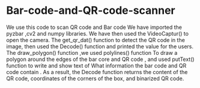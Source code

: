 # Bar-code-and-QR-code-scanner
We use this code to scan QR code and Bar code 
We have imported the pyzbar ,cv2 and numpy libraries. 
We have then used the VideoCaptur() to open the camera.
The get_qr_dat() function to detect the QR code in the image, then used the Decode() function and printed the value for the users.
The draw_polygon() function ,we used polylines() function To draw a polygon around the edges of the bar core and QR code , and used putText() function to write and show text of What information the bar code and QR code contain .
As a result, the Decode function returns the content of the QR code, coordinates of the corners of the box, and binarized QR code.
